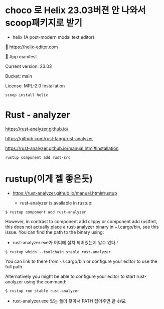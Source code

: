 # choco 로  Helix 23.03버젼 안 나와서 scoop패키지로 받기

- helix (A post-modern modal text editor)

🔗 https://helix-editor.com

📜 App manifest

Current version: 23.03

Bucket: main

License: MPL-2.0
Installation

```
scoop install helix
```

# Rust - analyzer


https://rust-analyzer.github.io/

https://github.com/rust-lang/rust-analyzer

https://rust-analyzer.github.io/manual.html#installation

```
rustup component add rust-src
```

# rustup(이게 젤 좋은듯)

- https://rust-analyzer.github.io/manual.html#rustup

  - rust-analyzer is available in rustup:

```
$ rustup component add rust-analyzer
```

However, in contrast to component add clippy or component add rustfmt, this does not actually place a rust-analyzer binary in ~/.cargo/bin, see this issue. You can find the path to the binary using:

- rust-analyzer.exe가 어디에 설치 되어있는지 알수 있다.!

```
$ rustup which --toolchain stable rust-analyzer
```

You can link to there from ~/.cargo/bin or configure your editor to use the full path.

Alternatively you might be able to configure your editor to start rust-analyzer using the command:


```
$ rustup run stable rust-analyzer
```

  -  rust-analyzer.exe 있는 폴더 찾아서 PATH 잡아주면 끝 👍💻
